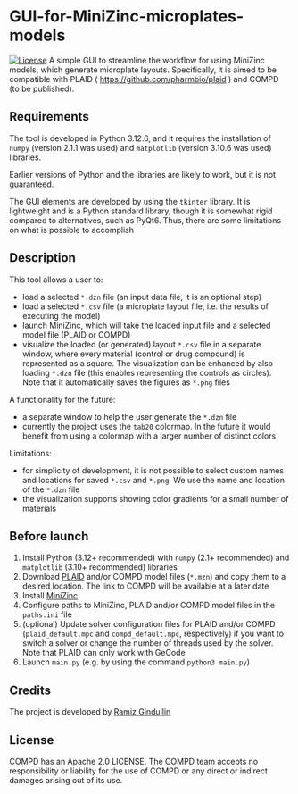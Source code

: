 # GUI-for-MiniZinc-microplates-models
[![License](https://img.shields.io/badge/License-Apache%202.0-blue.svg)](https://opensource.org/licenses/Apache-2.0)
A simple GUI to streamline the workflow for using MiniZinc models, which generate microplate layouts. Specifically, it is aimed to be compatible with PLAID ( https://github.com/pharmbio/plaid ) and COMPD (to be published).


## Requirements

The tool is developed in Python 3.12.6, and it requires the installation of `numpy` (version 2.1.1 was used) and `matplotlib` (version 3.10.6 was used) libraries.

Earlier versions of Python and the libraries are likely to work, but it is not guaranteed.

The GUI elements are developed by using the `tkinter` library. It is lightweight and is a Python standard library, though it is somewhat rigid compared to alternatives, such as PyQt6. Thus, there are some limitations on what is possible to accomplish

## Description

This tool allows a user to:

  - load a selected `*.dzn` file (an input data file, it is an optional step)
  - load a selected `*.csv` file (a microplate layout file, i.e. the results of executing the model)
  - launch MiniZinc, which will take the loaded input file and a selected model file (PLAID or COMPD)
  - visualize the loaded (or generated) layout `*.csv` file in a separate window, where every material (control or drug compound) is represented as a square. The visualization can be enhanced by also loading `*.dzn` file (this enables representing the controls as circles). Note that it automatically saves the figures as `*.png` files

A functionality for the future:

  - a separate window to help the user generate the `*.dzn` file
  - currently the project uses the `tab20` colormap. In the future it would benefit from using a colormap with a larger number of distinct colors

Limitations:
  - for simplicity of development, it is not possible to select custom names and locations for saved `*.csv` and `*.png`. We use the name and location of the `*.dzn` file
  - the visualization supports showing color gradients for a small number of materials


## Before launch

  1. Install Python (3.12+ recommended) with `numpy` (2.1+ recommended) and `matplotlib` (3.10+ recommended) libraries
  2. Download [PLAID](https://github.com/pharmbio/plaid) and/or COMPD model files (`*.mzn`) and copy them to a desired location. The link to COMPD will be available at a later date
  3. Install [MiniZinc](https://www.minizinc.org/)
  4. Configure paths to MiniZinc, PLAID and/or COMPD model files in the `paths.ini` file
  5. (optional) Update solver configuration files for PLAID and/or COMPD (`plaid_default.mpc` and `compd_default.mpc`, respectively) if you want to switch a solver or change the number of threads used by the solver. Note that PLAID can only work with GeCode
  6. Launch `main.py` (e.g. by using the command `python3 main.py`)

## Credits

The project is developed by [Ramiz Gindullin](https://orcid.org/0000-0003-4947-9641)

## License
COMPD has an Apache 2.0 LICENSE. The COMPD team accepts no responsibility or liability for the use of COMPD or any direct or indirect damages arising out of its use.
